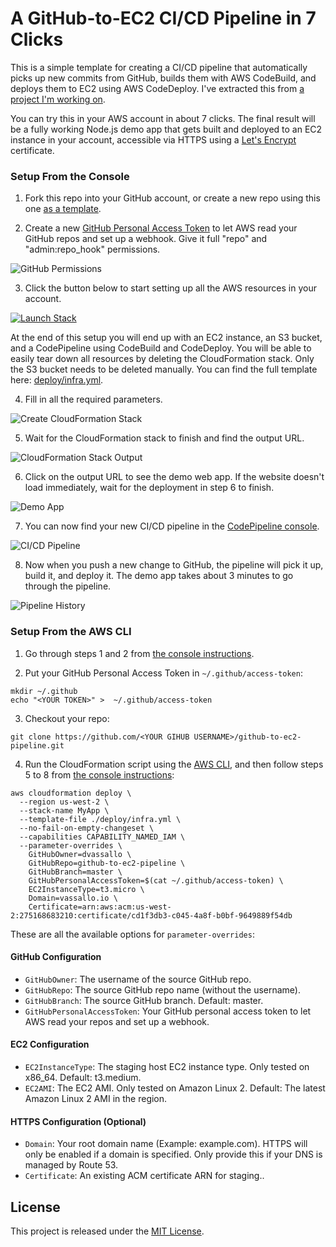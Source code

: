 # A GitHub-to-EC2 CI/CD Pipeline in 7 Clicks
This is a simple template for creating a CI/CD pipeline that automatically picks up new commits from GitHub, builds them with AWS CodeBuild, and deploys them to EC2 using AWS CodeDeploy. I've extracted this from [a project I'm working on](https://twitter.com/dvassallo/status/1126925437790081024).

You can try this in your AWS account in about 7 clicks. The final result will be a fully working Node.js demo app that gets built and deployed to an EC2 instance in your account, accessible via HTTPS using a [Let's Encrypt](https://letsencrypt.org) certificate.

### Setup From the Console

1. Fork this repo into your GitHub account, or create a new repo using this one [as a template](https://help.github.com/en/articles/creating-a-repository-from-a-template).

2. Create a new [GitHub Personal Access Token](https://github.com/settings/tokens) to let AWS read your GitHub repos and set up a webhook. Give it full "repo" and "admin:repo_hook" permissions.

![GitHub Permissions](/docs/github-permissions.png?raw=true)

3. Click the button below to start setting up all the AWS resources in your account.

[![Launch Stack](https://cdn.rawgit.com/buildkite/cloudformation-launch-stack-button-svg/master/launch-stack.svg)](https://console.aws.amazon.com/cloudformation/home?#/stacks/new?stackName=MyApp&templateURL=https://dvassallo.s3-us-west-2.amazonaws.com/github-to-ec2-pipeline/infra.yml)

At the end of this setup you will end up with an EC2 instance, an S3 bucket, and a CodePipeline using CodeBuild and CodeDeploy. You will be able to easily tear down all resources by deleting the CloudFormation stack. Only the S3 bucket needs to be deleted manually. You can find the full template here: [deploy/infra.yml](deploy/infra.yml).

4. Fill in all the required parameters.

![Create CloudFormation Stack](/docs/create-stack.png?raw=true)

5. Wait for the CloudFormation stack to finish and find the output URL.

![CloudFormation Stack Output](/docs/stack-output.png?raw=true)

6. Click on the output URL to see the demo web app. If the website doesn't load immediately, wait for the deployment in step 6 to finish.

![Demo App](/docs/app.png?raw=true)

7. You can now find your new CI/CD pipeline in the [CodePipeline console](https://console.aws.amazon.com/codesuite/codepipeline/pipelines).

![CI/CD Pipeline](/docs/pipeline.png?raw=true)

8. Now when you push a new change to GitHub, the pipeline will pick it up, build it, and deploy it. The demo app takes about 3 minutes to go through the pipeline.

![Pipeline History](/docs/pipeline-history.png?raw=true)

### Setup From the AWS CLI

1. Go through steps 1 and 2 from [the console instructions](#setup-from-the-console).

2. Put your GitHub Personal Access Token in  `~/.github/access-token`:

```
mkdir ~/.github
echo "<YOUR TOKEN>" >  ~/.github/access-token
```

3. Checkout your repo:

```
git clone https://github.com/<YOUR GIHUB USERNAME>/github-to-ec2-pipeline.git
```

4. Run the CloudFormation script using the [AWS CLI](https://aws.amazon.com/cli/), and then follow steps 5 to 8 from [the console instructions](#setup-from-the-console):

```
aws cloudformation deploy \
  --region us-west-2 \
  --stack-name MyApp \
  --template-file ./deploy/infra.yml \
  --no-fail-on-empty-changeset \
  --capabilities CAPABILITY_NAMED_IAM \
  --parameter-overrides \
    GitHubOwner=dvassallo \
    GitHubRepo=github-to-ec2-pipeline \
    GitHubBranch=master \
    GitHubPersonalAccessToken=$(cat ~/.github/access-token) \
    EC2InstanceType=t3.micro \
    Domain=vassallo.io \
    Certificate=arn:aws:acm:us-west-2:275168683210:certificate/cd1f3db3-c045-4a8f-b0bf-9649889f54db
```

These are all the available options for `parameter-overrides`:

#### GitHub Configuration
* `GitHubOwner`: The username of the source GitHub repo.
* `GitHubRepo`: The source GitHub repo name (without the username).
* `GitHubBranch`: The source GitHub branch. Default: master.
* `GitHubPersonalAccessToken`: Your GitHub personal access token to let AWS read your repos and set up a webhook.

#### EC2 Configuration
* `EC2InstanceType`: The staging host EC2 instance type. Only tested on x86_64. Default: t3.medium.
* `EC2AMI`: The EC2 AMI. Only tested on Amazon Linux 2. Default: The latest Amazon Linux 2 AMI in the region.

#### HTTPS Configuration (Optional)
* `Domain`: Your root domain name (Example: example.com). HTTPS will only be enabled if a domain is specified. Only provide this if your DNS is managed by Route 53.
* `Certificate`: An existing ACM certificate ARN for staging.<YOUR DOMAIN>.

## License

This project is released under the [MIT License](LICENSE).

